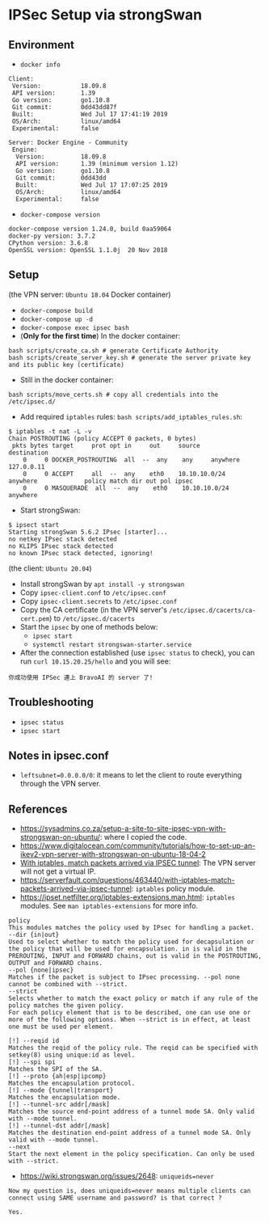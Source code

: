 # IPSec Setup via strongSwan

## Environment
* `docker info`
```
Client:
 Version:           18.09.8
 API version:       1.39
 Go version:        go1.10.8
 Git commit:        0dd43dd87f
 Built:             Wed Jul 17 17:41:19 2019
 OS/Arch:           linux/amd64
 Experimental:      false

Server: Docker Engine - Community
 Engine:
  Version:          18.09.8
  API version:      1.39 (minimum version 1.12)
  Go version:       go1.10.8
  Git commit:       0dd43dd
  Built:            Wed Jul 17 17:07:25 2019
  OS/Arch:          linux/amd64
  Experimental:     false
```
* `docker-compose version`
```
docker-compose version 1.24.0, build 0aa59064
docker-py version: 3.7.2
CPython version: 3.6.8
OpenSSL version: OpenSSL 1.1.0j  20 Nov 2018
```

## Setup
(the VPN server: `Ubuntu 18.04` Docker container)
* `docker-compose build`
* `docker-compose up -d`
* `docker-compose exec ipsec bash`
* (__Only for the first time__) In the docker container:
```
bash scripts/create_ca.sh # generate Certificate Authority
bash scripts/create_server_key.sh # generate the server private key and its public key (certificate)
```
* Still in the docker container:
```
bash scripts/move_certs.sh # copy all credentials into the /etc/ipsec.d/
```
* Add required `iptables` rules: `bash scripts/add_iptables_rules.sh`:
```
$ iptables -t nat -L -v
Chain POSTROUTING (policy ACCEPT 0 packets, 0 bytes)
 pkts bytes target     prot opt in     out     source               destination
    0     0 DOCKER_POSTROUTING  all  --  any    any     anywhere             127.0.0.11
    0     0 ACCEPT     all  --  any    eth0    10.10.10.0/24        anywhere             policy match dir out pol ipsec
    0     0 MASQUERADE  all  --  any    eth0    10.10.10.0/24        anywhere
```
* Start strongSwan:
```
$ ipsect start
Starting strongSwan 5.6.2 IPsec [starter]...
no netkey IPsec stack detected
no KLIPS IPsec stack detected
no known IPsec stack detected, ignoring!
```

(the client: `Ubuntu 20.04`)
* Install strongSwan by `apt install -y strongswan`
* Copy `ipsec-client.conf` to `/etc/ipsec.conf`
* Copy `ipsec-client.secrets` to `/etc/ipsec.conf`
* Copy the CA certificate (in the VPN server's `/etc/ipsec.d/cacerts/ca-cert.pem`) to `/etc/ipsec.d/cacerts`
* Start the `ipsec` by one of methods below:
    * `ipsec start`
    * `systemctl restart strongswan-starter.service`
* After the connection established (use `ipsec status` to check), you can run `curl 10.15.20.25/hello` and you will see:
```
你成功使用 IPSec 連上 BravoAI 的 server 了!
```

## Troubleshooting
* `ipsec status`
* `ipsec start`

## Notes in ipsec.conf
* `leftsubnet=0.0.0.0/0`: it means to let the client to route everything through the VPN server.

## References
* <https://sysadmins.co.za/setup-a-site-to-site-ipsec-vpn-with-strongswan-on-ubuntu/>: where I copied the code.
* <https://www.digitalocean.com/community/tutorials/how-to-set-up-an-ikev2-vpn-server-with-strongswan-on-ubuntu-18-04-2>
* [With iptables, match packets arrived via IPSEC tunnel](https://serverfault.com/questions/526885/strongswan-entirely-virtual-subnet): The VPN server will not get a virtual IP.
* <https://serverfault.com/questions/463440/with-iptables-match-packets-arrived-via-ipsec-tunnel>: `iptables` policy module.
* <https://ipset.netfilter.org/iptables-extensions.man.html>: `iptables` modules. See `man iptables-extensions` for more info.
```
policy
This modules matches the policy used by IPsec for handling a packet.
--dir {in|out}
Used to select whether to match the policy used for decapsulation or the policy that will be used for encapsulation. in is valid in the PREROUTING, INPUT and FORWARD chains, out is valid in the POSTROUTING, OUTPUT and FORWARD chains.
--pol {none|ipsec}
Matches if the packet is subject to IPsec processing. --pol none cannot be combined with --strict.
--strict
Selects whether to match the exact policy or match if any rule of the policy matches the given policy.
For each policy element that is to be described, one can use one or more of the following options. When --strict is in effect, at least one must be used per element.

[!] --reqid id
Matches the reqid of the policy rule. The reqid can be specified with setkey(8) using unique:id as level.
[!] --spi spi
Matches the SPI of the SA.
[!] --proto {ah|esp|ipcomp}
Matches the encapsulation protocol.
[!] --mode {tunnel|transport}
Matches the encapsulation mode.
[!] --tunnel-src addr[/mask]
Matches the source end-point address of a tunnel mode SA. Only valid with --mode tunnel.
[!] --tunnel-dst addr[/mask]
Matches the destination end-point address of a tunnel mode SA. Only valid with --mode tunnel.
--next
Start the next element in the policy specification. Can only be used with --strict.
```
* <https://wiki.strongswan.org/issues/2648>: `uniqueids=never`
```
Now my question is, does uniqueids=never means multiple clients can connect using SAME username and password? is that correct ?

Yes.
```
